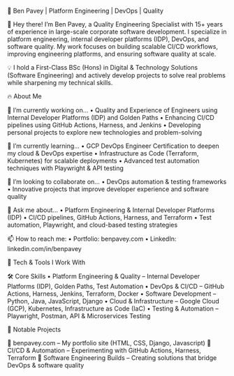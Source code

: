 📌 Ben Pavey | Platform Engineering | DevOps | Quality

👋 Hey there! I’m Ben Pavey, a Quality Engineering Specialist with 15+ years of experience in large-scale corporate software development. I specialize in platform engineering, internal developer platforms (IDP), DevOps, and software quality. My work focuses on building scalable CI/CD workflows, improving engineering platforms, and ensuring software quality at scale.

💡 I hold a First-Class BSc (Hons) in Digital & Technology Solutions (Software Engineering) and actively develop projects to solve real problems while sharpening my technical skills.

🔥 About Me

🔭 I’m currently working on…
	•	Quality and Experience of Engineers using Internal Developer Platforms (IDP) and Golden Paths
	•	Enhancing CI/CD pipelines using GitHub Actions, Harness, and Jenkins
	•	Developing personal projects to explore new technologies and problem-solving

🌱 I’m currently learning…
	•	GCP DevOps Engineer Certification to deepen my cloud & DevOps expertise
	•	Infrastructure as Code (Terraform, Kubernetes) for scalable deployments
	•	Advanced test automation techniques with Playwright & API testing

👯 I’m looking to collaborate on…
	•	DevOps automation & testing frameworks
	•	Innovative projects that improve developer experience and software quality

💬 Ask me about…
	•	Platform Engineering & Internal Developer Platforms (IDP)
	•	CI/CD pipelines, GitHub Actions, Harness, and Terraform
	•	Test automation, Playwright, and cloud-based testing strategies

📫 How to reach me:
	•	Portfolio: benpavey.com
	•	LinkedIn: linkedin.com/in/benpavey


🔧 Tech & Tools I Work With

🛠️ Core Skills
	•	Platform Engineering & Quality – Internal Developer Platforms (IDP), Golden Paths, Test Automation
	•	DevOps & CI/CD – GitHub Actions, Harness, Jenkins, Terraform, Docker
	•	Software Development – Python, Java, JavaScript, Django
	•	Cloud & Infrastructure – Google Cloud (GCP), Kubernetes, Infrastructure as Code (IaC)
	•	Testing & Automation – Playwright, Postman, API & Microservices Testing

📂 Notable Projects

🔹 benpavey.com – My portfolio site (HTML, CSS, Django, Javascript)
🔹 CI/CD & Automation – Experimenting with GitHub Actions, Harness, Terraform
🔹 Software Engineering Builds – Creating solutions that bridge DevOps & software quality
